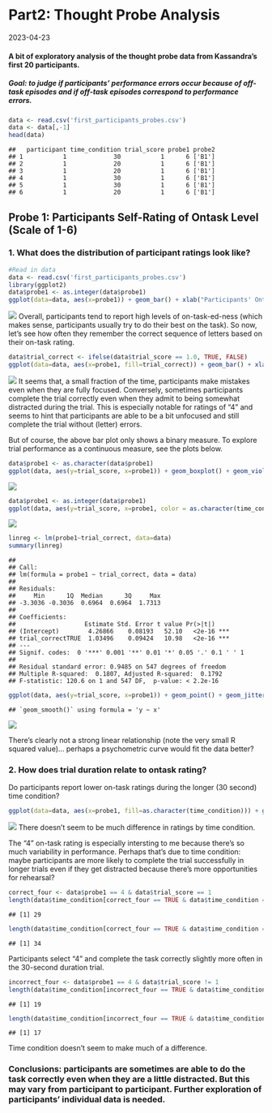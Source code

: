 Part2: Thought Probe Analysis
================
2023-04-23

#### A bit of exploratory analysis of the thought probe data from Kassandra’s first 20 participants.

##### Goal: to judge if participants’ performance errors occur because of off-task episodes and if off-task episodes correspond to performance errors.

``` r
data <- read.csv('first_participants_probes.csv')
data <- data[,-1]
head(data)
```

    ##   participant time_condition trial_score probe1 probe2
    ## 1           1             30           1      6 ['B1']
    ## 2           1             20           1      6 ['B1']
    ## 3           1             20           1      6 ['B1']
    ## 4           1             30           1      6 ['B1']
    ## 5           1             30           1      6 ['B1']
    ## 6           1             20           1      6 ['B1']

## Probe 1: Participants Self-Rating of Ontask Level (Scale of 1-6)

### 1. What does the distribution of participant ratings look like?

``` r
#Read in data 
data <- read.csv('first_participants_probes.csv')
library(ggplot2)
data$probe1 <- as.integer(data$probe1)
ggplot(data=data, aes(x=probe1)) + geom_bar() + xlab("Participants' Ontask Rating")
```

![](part2_thought_probe_analysis_files/figure-gfm/unnamed-chunk-2-1.png)<!-- -->
Overall, participants tend to report high levels of on-task-ed-ness
(which makes sense, participants usually try to do their best on the
task). So now, let’s see how often they remember the correct sequence of
letters based on their on-task rating.

``` r
data$trial_correct <- ifelse(data$trial_score == 1.0, TRUE, FALSE)
ggplot(data=data, aes(x=probe1, fill=trial_correct)) + geom_bar() + xlab("Participants' Ontask Rating")
```

![](part2_thought_probe_analysis_files/figure-gfm/unnamed-chunk-3-1.png)<!-- -->
It seems that, a small fraction of the time, participants make mistakes
even when they are fully focused. Conversely, sometimes participants
complete the trial correctly even when they admit to being somewhat
distracted during the trial. This is especially notable for ratings of
“4” and seems to hint that participants are able to be a bit unfocused
and still complete the trial without (letter) errors.

But of course, the above bar plot only shows a binary measure. To
explore trial performance as a continuous measure, see the plots below.

``` r
data$probe1 <- as.character(data$probe1)
ggplot(data, aes(y=trial_score, x=probe1)) + geom_boxplot() + geom_violin() + xlab("Participants' Ontask Rating") + ylab("Trial Percentage Correct")
```

![](part2_thought_probe_analysis_files/figure-gfm/unnamed-chunk-4-1.png)<!-- -->

``` r
data$probe1 <- as.integer(data$probe1)
ggplot(data, aes(y=trial_score, x=probe1, color = as.character(time_condition))) + geom_point() + geom_jitter() + xlab("Participants' Ontask Rating") + ylab("Trial Percentage Correct") + labs(color = "Time Condition (in seconds)")
```

![](part2_thought_probe_analysis_files/figure-gfm/unnamed-chunk-5-1.png)<!-- -->

``` r
linreg <- lm(probe1~trial_correct, data=data)
summary(linreg)
```

    ## 
    ## Call:
    ## lm(formula = probe1 ~ trial_correct, data = data)
    ## 
    ## Residuals:
    ##     Min      1Q  Median      3Q     Max 
    ## -3.3036 -0.3036  0.6964  0.6964  1.7313 
    ## 
    ## Coefficients:
    ##                   Estimate Std. Error t value Pr(>|t|)    
    ## (Intercept)        4.26866    0.08193   52.10   <2e-16 ***
    ## trial_correctTRUE  1.03496    0.09424   10.98   <2e-16 ***
    ## ---
    ## Signif. codes:  0 '***' 0.001 '**' 0.01 '*' 0.05 '.' 0.1 ' ' 1
    ## 
    ## Residual standard error: 0.9485 on 547 degrees of freedom
    ## Multiple R-squared:  0.1807, Adjusted R-squared:  0.1792 
    ## F-statistic: 120.6 on 1 and 547 DF,  p-value: < 2.2e-16

``` r
ggplot(data, aes(y=trial_score, x=probe1)) + geom_point() + geom_jitter() + xlab("Participants' Ontask Rating") + ylab("Trial Percentage Correct") +  stat_smooth(method="lm")
```

    ## `geom_smooth()` using formula = 'y ~ x'

![](part2_thought_probe_analysis_files/figure-gfm/unnamed-chunk-7-1.png)<!-- -->

There’s clearly not a strong linear relationship (note the very small R
squared value)… perhaps a psychometric curve would fit the data better?

### 2. How does trial duration relate to ontask rating?

Do participants report lower on-task ratings during the longer (30
second) time condition?

``` r
ggplot(data=data, aes(x=probe1, fill=as.character(time_condition))) + geom_bar(position="dodge") + xlab("Participants' Ontask Rating") + labs(fill = "Time Condition (in seconds)")
```

![](part2_thought_probe_analysis_files/figure-gfm/unnamed-chunk-8-1.png)<!-- -->
There doesn’t seem to be much difference in ratings by time condition.

The “4” on-task rating is especially intersting to me because there’s so
much variability in performance. Perhaps that’s due to time condition:
maybe participants are more likely to complete the trial successfully in
longer trials even if they get distracted because there’s more
opportunities for rehearsal?

``` r
correct_four <- data$probe1 == 4 & data$trial_score == 1
length(data$time_condition[correct_four == TRUE & data$time_condition == 20]) #number of correct trials for 20-second durations in which participants selected "4" on the thought probe scale
```

    ## [1] 29

``` r
length(data$time_condition[correct_four == TRUE & data$time_condition == 30]) #number of correct trials for 30-second durations in which participants selected "4" on the thought probe scale
```

    ## [1] 34

Participants select “4” and complete the task correctly slightly more
often in the 30-second duration trial.

``` r
incorrect_four <- data$probe1 == 4 & data$trial_score != 1
length(data$time_condition[incorrect_four == TRUE & data$time_condition == 20]) #number of incorrect trials for 20-second durations in which participants selected "4" on the thought probe scale
```

    ## [1] 19

``` r
length(data$time_condition[incorrect_four == TRUE & data$time_condition == 30]) #number of incorrect trials for 30-second durations in which participants selected "4" on the thought probe scale
```

    ## [1] 17

Time condition doesn’t seem to make much of a difference.

### Conclusions: participants are sometimes are able to do the task correctly even when they are a little distracted. But this may vary from participant to participant. Further exploration of participants’ individual data is needed.
